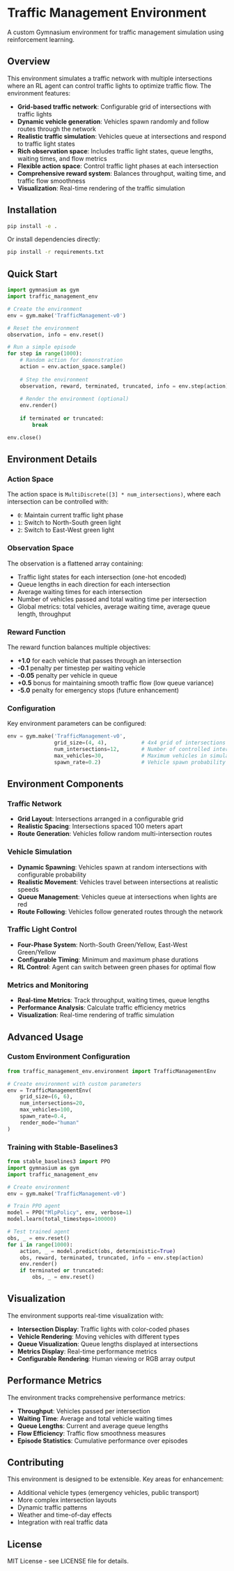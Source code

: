 # Traffic Management Environment

A custom Gymnasium environment for traffic management simulation using reinforcement learning.

## Overview

This environment simulates a traffic network with multiple intersections where an RL agent can control traffic lights to optimize traffic flow. The environment features:

- **Grid-based traffic network**: Configurable grid of intersections with traffic lights
- **Dynamic vehicle generation**: Vehicles spawn randomly and follow routes through the network
- **Realistic traffic simulation**: Vehicles queue at intersections and respond to traffic light states
- **Rich observation space**: Includes traffic light states, queue lengths, waiting times, and flow metrics
- **Flexible action space**: Control traffic light phases at each intersection
- **Comprehensive reward system**: Balances throughput, waiting time, and traffic flow smoothness
- **Visualization**: Real-time rendering of the traffic simulation

## Installation

```bash
pip install -e .
```

Or install dependencies directly:

```bash
pip install -r requirements.txt
```

## Quick Start

```python
import gymnasium as gym
import traffic_management_env

# Create the environment
env = gym.make('TrafficManagement-v0')

# Reset the environment
observation, info = env.reset()

# Run a simple episode
for step in range(1000):
    # Random action for demonstration
    action = env.action_space.sample()
    
    # Step the environment
    observation, reward, terminated, truncated, info = env.step(action)
    
    # Render the environment (optional)
    env.render()
    
    if terminated or truncated:
        break

env.close()
```

## Environment Details

### Action Space

The action space is `MultiDiscrete([3] * num_intersections)`, where each intersection can be controlled with:
- `0`: Maintain current traffic light phase
- `1`: Switch to North-South green light
- `2`: Switch to East-West green light

### Observation Space

The observation is a flattened array containing:
- Traffic light states for each intersection (one-hot encoded)
- Queue lengths in each direction for each intersection
- Average waiting times for each intersection
- Number of vehicles passed and total waiting time per intersection
- Global metrics: total vehicles, average waiting time, average queue length, throughput

### Reward Function

The reward function balances multiple objectives:
- **+1.0** for each vehicle that passes through an intersection
- **-0.1** penalty per timestep per waiting vehicle
- **-0.05** penalty per vehicle in queue
- **+0.5** bonus for maintaining smooth traffic flow (low queue variance)
- **-5.0** penalty for emergency stops (future enhancement)

### Configuration

Key environment parameters can be configured:

```python
env = gym.make('TrafficManagement-v0', 
               grid_size=(4, 4),           # 4x4 grid of intersections
               num_intersections=12,       # Number of controlled intersections
               max_vehicles=30,            # Maximum vehicles in simulation
               spawn_rate=0.2)             # Vehicle spawn probability per timestep
```

## Environment Components

### Traffic Network
- **Grid Layout**: Intersections arranged in a configurable grid
- **Realistic Spacing**: Intersections spaced 100 meters apart
- **Route Generation**: Vehicles follow random multi-intersection routes

### Vehicle Simulation
- **Dynamic Spawning**: Vehicles spawn at random intersections with configurable probability
- **Realistic Movement**: Vehicles travel between intersections at realistic speeds
- **Queue Management**: Vehicles queue at intersections when lights are red
- **Route Following**: Vehicles follow generated routes through the network

### Traffic Light Control
- **Four-Phase System**: North-South Green/Yellow, East-West Green/Yellow
- **Configurable Timing**: Minimum and maximum phase durations
- **RL Control**: Agent can switch between green phases for optimal flow

### Metrics and Monitoring
- **Real-time Metrics**: Track throughput, waiting times, queue lengths
- **Performance Analysis**: Calculate traffic efficiency metrics
- **Visualization**: Real-time rendering of traffic simulation

## Advanced Usage

### Custom Environment Configuration

```python
from traffic_management_env.environment import TrafficManagementEnv

# Create environment with custom parameters
env = TrafficManagementEnv(
    grid_size=(6, 6),
    num_intersections=20,
    max_vehicles=100,
    spawn_rate=0.4,
    render_mode="human"
)
```

### Training with Stable-Baselines3

```python
from stable_baselines3 import PPO
import gymnasium as gym
import traffic_management_env

# Create environment
env = gym.make('TrafficManagement-v0')

# Train PPO agent
model = PPO("MlpPolicy", env, verbose=1)
model.learn(total_timesteps=100000)

# Test trained agent
obs, _ = env.reset()
for i in range(1000):
    action, _ = model.predict(obs, deterministic=True)
    obs, reward, terminated, truncated, info = env.step(action)
    env.render()
    if terminated or truncated:
        obs, _ = env.reset()
```

## Visualization

The environment supports real-time visualization with:
- **Intersection Display**: Traffic lights with color-coded phases
- **Vehicle Rendering**: Moving vehicles with different types
- **Queue Visualization**: Queue lengths displayed at intersections
- **Metrics Display**: Real-time performance metrics
- **Configurable Rendering**: Human viewing or RGB array output

## Performance Metrics

The environment tracks comprehensive performance metrics:
- **Throughput**: Vehicles passed per intersection
- **Waiting Time**: Average and total vehicle waiting times
- **Queue Lengths**: Current and average queue lengths
- **Flow Efficiency**: Traffic flow smoothness measures
- **Episode Statistics**: Cumulative performance over episodes

## Contributing

This environment is designed to be extensible. Key areas for enhancement:
- Additional vehicle types (emergency vehicles, public transport)
- More complex intersection layouts
- Dynamic traffic patterns
- Weather and time-of-day effects
- Integration with real traffic data

## License

MIT License - see LICENSE file for details.